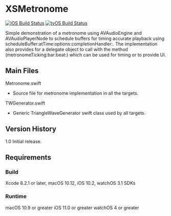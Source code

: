 # XSMetronome

[![iOS Build Status](https://travis-ci.org/xiangyu-sun/XSMetronome.svg?branch=master)](https://travis-ci.org/xiangyu-sun/XSMetronome)
[![tvOS Build Status](https://travis-ci.org/xiangyu-sun/XSMetronome.svg?branch=tvos)](https://travis-ci.org/xiangyu-sun/XSMetronome)

Simple demonstration of a metronome using AVAudioEngine and AVAudioPlayerNode to schedule buffers for timing accurate playback using scheduleBuffer:atTime:options:completionHandler:. The implementation also provides for a delegate object to call with the method (metronomeTicking:bar:beat:) which can be used for timing or to provide UI.


## Main Files

Metronome.swift
- Source file for metronome implementation in all the targets.

TWGenerator.swift
- Generic TriangleWaveGenerator swift class used by all targets.

## Version History

1.0 Initial release.

## Requirements

### Build

Xcode 8.2.1 or later, macOS 10.12, iOS 10.2, watchOS 3.1 SDKs

### Runtime

macOS 10.9 or greater
iOS 11.0 or greater
watchOS 4 or greater
